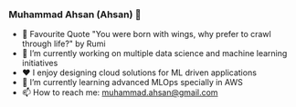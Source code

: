 ### Muhammad Ahsan (Ahsan) 👋

- 💬 Favourite Quote "You were born with wings, why prefer to crawl through life?" by Rumi
- 🔭 I’m currently working on multiple data science and machine learning initiatives
- ❤️ I enjoy designing cloud solutions for ML driven applications 
- 🌱 I’m currently learning advanced MLOps specially in AWS
- 📫 How to reach me: muhammad.ahsan@gmail.com

<!--
**muhammad-ahsan/muhammad-ahsan** is a ✨ _special_ ✨ repository because its `README.md` (this file) appears on your GitHub profile.

Here are some ideas to get you started:

- 🔭 I’m currently working on ...
- 🌱 I’m currently learning ...
- 👯 I’m looking to collaborate on ...
- 🤔 I’m looking for help with ...



- ⚡ Fun fact: ...
-->
